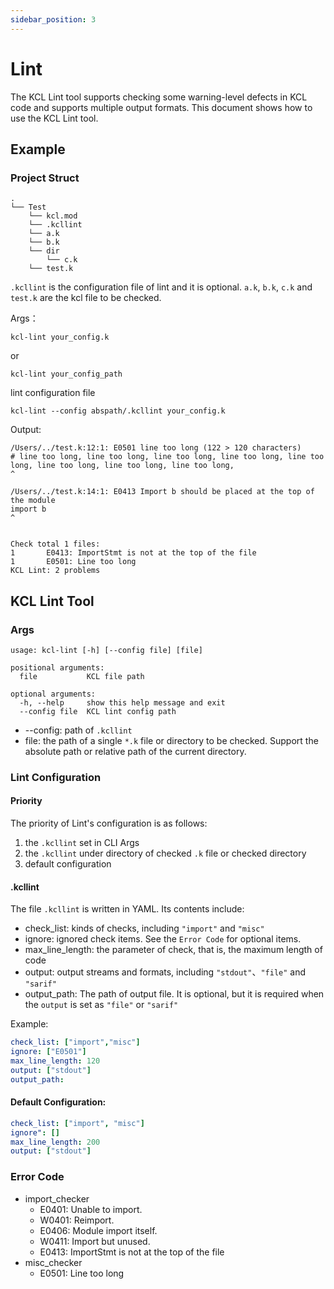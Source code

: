 ```yaml
---
sidebar_position: 3
---
```


# Lint

The KCL Lint tool supports checking some warning-level defects in KCL code and supports multiple output formats. This document shows how to use the KCL Lint tool.

## Example

### Project Struct

```text
.
└── Test
    └── kcl.mod
    └── .kcllint
    └── a.k
    └── b.k
    └── dir
        └── c.k
    └── test.k
```

`.kcllint` is the configuration file of lint and it is optional. `a.k`, `b.k`, `c.k` and `test.k` are the kcl file to be checked.

Args：

```shell
kcl-lint your_config.k
```

or

```shell
kcl-lint your_config_path
```

lint configuration file

```shell
kcl-lint --config abspath/.kcllint your_config.k
```

Output:

```shell
/Users/../test.k:12:1: E0501 line too long (122 > 120 characters)
# line too long, line too long, line too long, line too long, line too long, line too long, line too long, line too long,
^

/Users/../test.k:14:1: E0413 Import b should be placed at the top of the module
import b
^


Check total 1 files:
1       E0413: ImportStmt is not at the top of the file
1       E0501: Line too long
KCL Lint: 2 problems
```

## KCL Lint Tool

### Args

```shell
usage: kcl-lint [-h] [--config file] [file]

positional arguments:
  file           KCL file path

optional arguments:
  -h, --help     show this help message and exit
  --config file  KCL lint config path
```

+ --config: path of `.kcllint`
+ file: the path of a single `*.k` file or directory to be checked. Support the absolute path or relative path of the current directory.

### Lint Configuration

#### Priority

The priority of Lint's configuration is as follows:

1. the `.kcllint` set in CLI Args
2. the `.kcllint` under directory of checked `.k` file or checked directory
3. default configuration

#### .kcllint

The file `.kcllint` is written in YAML. Its contents include:

+ check_list: kinds of checks, including `"import"` and `"misc"`
+ ignore: ignored check items. See the `Error Code` for optional items.
+ max_line_length: the parameter of check, that is, the maximum length of code
+ output: output streams and formats, including `"stdout"`、`"file"` and `"sarif"`
+ output_path: The path of output file. It is optional, but it is required when the `output` is set as `"file"` or `"sarif"`

Example:

```yaml
check_list: ["import","misc"]
ignore: ["E0501"]
max_line_length: 120
output: ["stdout"]
output_path:
```

#### Default Configuration:

```yaml
check_list: ["import", "misc"]
ignore": []
max_line_length: 200
output: ["stdout"]
```

### Error Code

+ import_checker
  + E0401: Unable to import.
  + W0401: Reimport.
  + E0406: Module import itself.
  + W0411: Import but unused.
  + E0413: ImportStmt is not at the top of the file
+ misc_checker
  + E0501: Line too long
